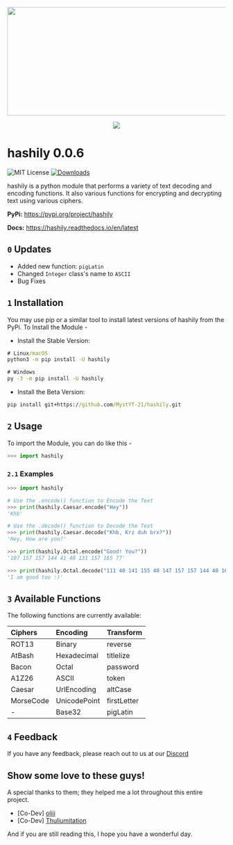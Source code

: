 <p align = "center"><img width="750" height="250" src="https://i.imgur.com/1uVjG7d.png"></p>
<p align = "center"><a href = "https://discord.gg/NzR8CgvVwd" target = "_blank"><img src = "https://discord.com/api/guilds/896273743318491157/embed.png"></a></p>

# hashily 0.0.6
![MIT License](https://img.shields.io/apm/l/atomic-design-ui.svg?) [![Downloads](https://static.pepy.tech/personalized-badge/hashily?period=month&units=international_system&left_color=blue&right_color=green&left_text=Downloads)](https://pepy.tech/project/hashily)

hashily is a python module that performs a variety of text decoding and encoding functions. It also various functions for encrypting and decrypting text using various ciphers.

**PyPi:** https://pypi.org/project/hashily

**Docs:** https://hashily.readthedocs.io/en/latest

## `0` Updates
- Added new function: `pigLatin`
- Changed `Integer` class's name to `ASCII`
- Bug Fixes



## `1` Installation 
You may use pip or a similar tool to install latest versions of hashily from the PyPi. To Install the Module - 

- Install the Stable Version: 
```cmd
# Linux/macOS
python3 -m pip install -U hashily

# Windows
py -3 -m pip install -U hashily
```
- Install the Beta Version:
```cmd
pip install git+https://github.com/MystYT-21/hashily.git
```
## `2` Usage 
To import the Module, you can do like this - 
```py
>>> import hashily
```
### `2.1` Examples
```py
>>> import hashily

# Use the .encode() function to Encode the Text
>>> print(hashily.Caesar.encode("Hey"))
'Khb'

# Use the .decode() function to Decode the Text
>>> print(hashily.Caesar.decode("Khb, Krz duh brx?"))
'Hey, How are you?'

>>> print(hashily.Octal.encode("Good! You?")) 
'107 157 157 144 41 40 131 157 165 77'

>>> print(hashily.Octal.decode("111 40 141 155 40 147 157 157 144 40 164 157 157 40 72 51")) 
'I am good too :)'
```


## `3` Available Functions

The following functions are currently available:

| **Ciphers** | **Encoding** | **Transform**|
| :--------   | :----------- | :----------- |
| ROT13       | Binary       | reverse      |
| AtBash      | Hexadecimal  | titlelize    |
| Bacon       | Octal        | password     |
| A1Z26       | ASCII        | token        |
| Caesar      | UrlEncoding  | altCase      |
| MorseCode   | UnicodePoint | firstLetter  |
| -           | Base32       | pigLatin     |


## `4` Feedback

If you have any feedback, please reach out to us at our [Discord](https://discord.gg/NzR8CgvVwd)

## Show some love to these guys!
A special thanks to them; they helped me a lot throughout this entire project.

- [Co-Dev] [oliii](https://github.com/oliiiiiiiiiiiii)
- [Co-Dev] [Thuliumitation](https://github.com/Thuliumitation)


And if you are still reading this, I hope you have a wonderful day.

